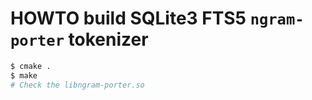 # HOWTO build SQLite3 FTS5 `ngram-porter` tokenizer

```bash
$ cmake .
$ make
# Check the libngram-porter.so
```


